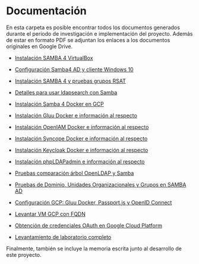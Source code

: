 # Documentación
En esta carpeta es posible encontrar todos los documentos generados durante el periodo de investigación e implementación del proyecto. Además de estar en formato PDF se adjuntan los enlaces a los documentos originales en Google Drive.

 - [Instalación SAMBA 4 VirtualBox](https://docs.google.com/document/d/1crs_S7T4HkOWImYQEoQ1GWRj7p-W0AcDzbV00gsNGHQ/edit?usp=sharing)

 - [Configuración Samba4 AD y cliente Windows 10](https://docs.google.com/document/d/1AvkeaLjC_095yDaZvdszu1sVqxxuliZY7cJV5egWyPE/edit?usp=sharing)
 
 - [ Instalación SAMBA 4 y pruebas grupos RSAT](https://docs.google.com/document/d/1zLfraFXQdwFSpETPzOC8xZQP8QWoWGqjDJzMfOCZBvs/edit?usp=sharing)
 
 - [Detalles para usar ldapsearch con Samba](https://docs.google.com/document/d/1iMegUyGBKcK0QbuIHo2DLEqW-Zyr3KLFN-bCudi3_ss/edit?usp=sharing)
 
 - [Instalación Samba 4 Docker en GCP](https://docs.google.com/document/d/1Q_U6WRbXF4462u1nnaKneUS1tYhyPr-xUay3F4yG3M0/edit?usp=sharing)
 
 - [Instalación Gluu Docker e información al respecto](https://docs.google.com/document/d/1Lbek5JKxS5TEX_T97rDtsi2C0_LzMPFqqQMczd9CH9I/edit?usp=sharing)
 
 - [Instalación OpenIAM Docker e información al respecto](https://docs.google.com/document/d/12Q6LG_WHKJ6JcOa_WyqUdEiLpUVOjyHme17vfmsQth8/edit?usp=sharing)
 
 - [Instalación Syncope Docker e información al respecto](https://docs.google.com/document/d/1Pz3LCi8m6jl_x5-uQtWXWY50ztnAxGDTY9QbWZyLS1A/edit?usp=sharing)
 
 - [Instalación Keycloak Docker e información al respecto](https://docs.google.com/document/d/1-OxTxdpcM3wnSjQMpea7U1B343ZF5z5FJ4FtihPHtHs/edit?usp=sharing)
 
 - [Instalación phpLDAPadmin e información al respecto](https://docs.google.com/document/d/15OIVy4lgQBE7JqUei7ogMGGnNwAKK88rguSdWvnazWE/edit?usp=sharing)
 
 - [Pruebas comparación árbol OpenLDAP y Samba](https://docs.google.com/document/d/1tH0nsdisLaWFZI5dS80NYOC5Usut0LBJBOfUpA98DJc/edit?usp=sharing)
 
 - [Pruebas de Dominio, Unidades Organizacionales y Grupos en SAMBA AD](https://docs.google.com/document/d/1M42PFnY5Sk3iLgpyDZRdJothNXJcNEtiDaIAHGF07qg/edit?usp=sharing)
 
 - [Configuración GCP: Gluu Docker, Passport.js y OpenID Connect](https://docs.google.com/document/d/1oIf8F35AUFxg_Sd3nV2VJ5VYRMtsW_oQVdtgFIy_lTM/edit?usp=sharing)
 
 - [Levantar VM GCP con FQDN](https://docs.google.com/document/d/1-I8eaUh2ZAEu0C7dULnsKEN-bbE5LeYZq5KC0WRQ-Ys/edit?usp=sharing)

 - [Obtención de credenciales OAuth en Google Cloud Platform](https://docs.google.com/document/d/12Do9Imo9vBl-4Mf3kXUOwNB4-LgH9df38dJZBiHdTzY/edit?usp=sharing)
 
 - [Levantamiento de laboratorio completo](https://docs.google.com/document/d/1mcvTqlYZ10cLTrtvlxCse3KeGCr8f3kYazTAYSyVYyA/edit?usp=sharing)

Finalmente, también se incluye la memoria escrita junto al desarrollo de este proyecto.